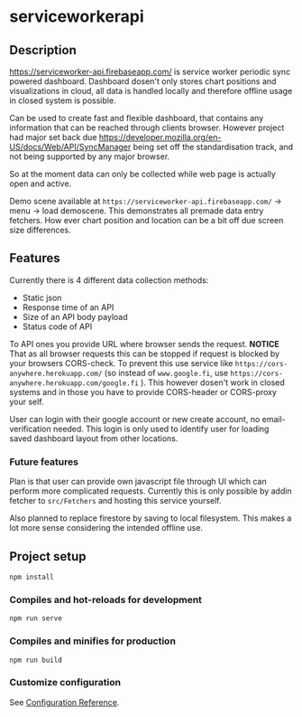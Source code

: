 # serviceworkerapi

## Description

https://serviceworker-api.firebaseapp.com/ is service worker periodic sync powered dashboard. Dashboard dosen't only stores chart positions and visualizations in cloud, all data is handled locally and therefore offline usage in closed system is possible.

Can be used to create fast and flexible dashboard, that contains any information that can be reached through clients browser. However project had major set back due https://developer.mozilla.org/en-US/docs/Web/API/SyncManager being set off the standardisation track, and not being supported by any major browser.

So at the moment data can only be collected while web page is actually open and active.

Demo scene available at `https://serviceworker-api.firebaseapp.com/` -> menu -> load demoscene. This demonstrates all premade data entry fetchers. How ever chart position and location can be a bit off due screen size differences.
## Features

Currently there is 4 different data collection methods:
   * Static json
   * Response time of an API
   * Size of an API body payload
   * Status code of API

To API ones you provide URL where browser sends the request. **NOTICE** That as all browser requests this can be stopped if request is blocked by your browsers CORS-check. To prevent this use service like `https://cors-anywhere.herokuapp.com/` (so instead of `www.google.fi`, use `https://cors-anywhere.herokuapp.com/google.fi` ). This however dosen't work in closed systems and in those you have to provide CORS-header or CORS-proxy your self.

User can login with their google account or new create account, no email-verification needed. This login is only used to identify user for loading saved dashboard layout from other locations.
### Future features

Plan is that user can provide own javascript file through UI which can perform more complicated requests. Currently this is only possible by addin fetcher to `src/Fetchers` and hosting this service yourself.

Also planned to replace firestore by saving to local filesystem. This makes a lot more sense considering the intended offline use.

## Project setup
```
npm install

```

### Compiles and hot-reloads for development
```
npm run serve
```

### Compiles and minifies for production
```
npm run build
```

### Customize configuration
See [Configuration Reference](https://cli.vuejs.org/config/).
